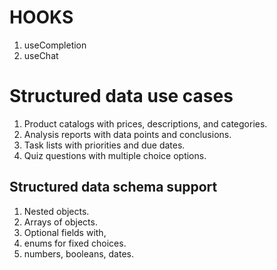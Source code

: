 # HOOKS
1. useCompletion
2. useChat

# Structured data use cases
1. Product catalogs with prices, descriptions, and categories.
2. Analysis reports with data points and conclusions.
3. Task lists with priorities and due dates.
4. Quiz questions with multiple choice options.
## Structured data schema support
1. Nested objects.
2. Arrays of objects.
3. Optional fields with,
4. enums for fixed choices.
5. numbers, booleans, dates.